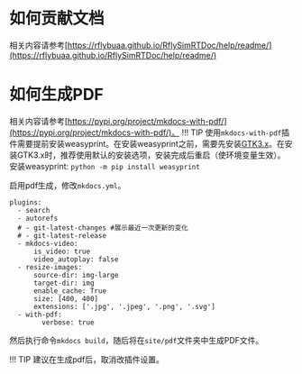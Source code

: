 # 如何贡献文档

相关内容请参考[https://rflybuaa.github.io/RflySimRTDoc/help/readme/](https://rflybuaa.github.io/RflySimRTDoc/help/readme/)

# 如何生成PDF

相关内容请参考[https://pypi.org/project/mkdocs-with-pdf/](https://pypi.org/project/mkdocs-with-pdf/)。
!!! TIP
    使用``mkdocs-with-pdf``插件需要提前安装weasyprint。在安装weasyprint之前，需要先安装[GTK3.x](https://github.com/tschoonj/GTK-for-Windows-Runtime-Environment-Installer/releases)。在安装GTK3.x时，推荐使用默认的安装选项，安装完成后重启（使环境变量生效）。
    安装weasyprint: ``python -m pip install weasyprint``

启用pdf生成，修改``mkdocs.yml``。
```
plugins:
  - search
  - autorefs
  # - git-latest-changes #展示最近一次更新的变化
  # - git-latest-release
  - mkdocs-video:
      is_video: true
      video_autoplay: false
  - resize-images:
      source-dir: img-large
      target-dir: img
      enable_cache: True
      size: [400, 400]
      extensions: ['.jpg', '.jpeg', '.png', '.svg']
  - with-pdf:
        verbose: true
```
然后执行命令``mkdocs build``，随后将在``site/pdf``文件夹中生成PDF文件。

!!! TIP
    建议在生成pdf后，取消改插件设置。